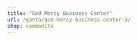 ```yaml
---
title: "God Mercy Business Center"
url: /ganta/god-mercy-business-center-3/
shop: commodité
---
```

